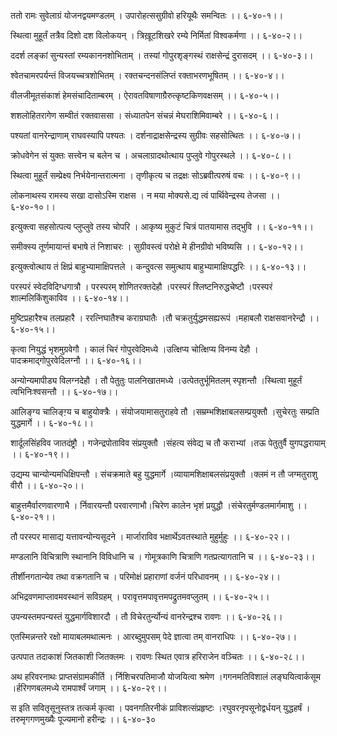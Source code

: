 ततो रामः सुवेलाग्रं योजनद्वयमण्डलम् ।
उपारोहत्ससुग्रीवो हरियूथैः समन्वितः ।। ६-४०-१।।

स्थित्वा मुहूर्तं तत्रैव दिशो दश विलोकयन् ।
त्रिख़ूटशिखरे रम्ये निर्मितां विश्वकर्मणा ।। ६-४०-२।।

ददर्श लङ्कां सुन्यस्तां रम्यकाननशोभिताम् ।
तस्यां गोपुरशृङ्गस्थं राक्षसेन्द्रं दुरासदम् ।। ६-४०-३।।

श्वेतचामरपर्यन्तं विजयच्चत्रशोभितम् ।
रक्तचन्दनसंलिप्तं रक्ताभरणभूषितम् ।। ६-४०-४।।

वीलजीमूतसंकाशं हेमसंचादिताम्बरम् ।
ऐरावतविषाणाग्रैरुत्कृष्टकिणवक्षसम् ।। ६-४०-५।।

शशलोहितरागेण सम्वीतं रक्तवाससा ।
संध्यातपेन संचन्नं मेघराशिमिवाम्बरे ।। ६-४०-६।।

पश्यतां वानरेन्द्राणाम् राघवस्यापि पश्यतः ।
दर्शनाद्राक्षसेन्द्रस्य सुग्रीवः सहसोत्थितः ।। ६-४०-७।।

क्रोधवेगेन सं युक्तः सत्त्वेन च बलेन च ।
अचलाग्रादथोत्थाय पुप्लुवे गोपुरस्थले ।। ६-४०-८।।

स्थित्वा मुहूर्तं सम्प्रेक्ष्य निर्भयेनान्तरात्मना ।
तृणीकृत्य च तद्रक्षः सोऽब्रवीत्परुषं वचः ।। ६-४०-९।।

लोकनाथस्य रामस्य सखा दासोऽस्मि राक्षस ।
न मया मोक्यसे.द्य त्वं पार्थिवेन्द्रस्य तेजसा ।। ६-४०-१०।।

इत्युक्त्वा सहसोत्पत्य प्लुप्लुवे तस्य चोपरि ।
आकृष्य मुकुटं चित्रं पातयामास तद्भुवि ।। ६-४०-११।।

समीक्स्य तूर्णमायान्तं बभाषे तं निशाचरः ।
सुग्रीवस्त्वं परोक्षे मे हीनग्रीवो भविष्यसि ।। ६-४०-१२।।

इत्युक्त्वोत्थाय तं क्षिप्रं बाहुभ्यामाक्षिपत्तले ।
कन्दुवत्स समुत्थाय बाहुभ्यामाक्षिपद्धरिः ।। ६-४०-१३।।

परस्परं स्वेदविदिग्धगात्रौ ।
परस्परम् शोणितरक्तदेहौ ।परस्परं श्लिष्टनिरुद्धचेष्टौ ।परस्परं शाल्मलिकिंशुकाविव ।। ६-४०-१४।।

मुष्टिप्रहारैश्च तलप्रहारै ।
ररत्निघातैश्च कराग्रघातैः ।तौ चक्रतुर्युद्धमसह्यरूपं ।महाबलौ राक्षसवानरेन्द्रौ ।। ६-४०-१५।।

कृत्वा नियुद्धं भृशमुग्रवेगौ ।
कालं चिरं गोपुरवेदिमध्ये ।उत्क्षिप्य चोत्क्षिप्य विनम्य देहौ ।पादक्रमाद्गोपुरवेदिलग्नौ ।। ६-४०-१६।।

अन्योन्यमापीड्य विलग्नदेहौ ।
तौ पेतुतुः पालनिखातमध्ये ।उत्पेततुर्भूमितलम् स्पृशन्तौ ।स्थित्वा मुहूर्तं त्वभिनिःश्वसन्तौ ।। ६-४०-१७।।

आलिङ्ग्य चालिङ्ग़्य च बाहुयोक्त्रैः ।
संयोजयामासतुराहवे तौ ।सम्रम्भशिक्षाबलसम्प्रयुक्तौ ।सुचेरतुः सम्प्रति युद्धमार्गे ।। ६-४०-१८।।

शार्दूलसिंहविव जातदंष्ट्रौ ।
गजेन्द्रपोताविव संप्रयुक्तौ ।संहत्य संवेद्य च तौ कराभ्यां ।तऊ पेतुतुर्वै युगपद्धरायाम् ।। ६-४०-१९।।

उद्यम्य चान्योन्यमधिक्षिपन्तौ ।
संचक्रमाते बहु युद्धमार्गे ।व्यायामशिक्षाबलसंप्रयुक्तौ ।क्लमं न तौ जग्मतुराशु वीरौ ।। ६-४०-२०।।

बाहुत्तमैर्वारणवारणाभै ।
र्निवारयन्तौ परवारणाभौ।चिरेण कालेन भृशं प्रयुद्धौ ।संचेरतुर्मण्डलमार्गमाशु ।। ६-४०-२१।।

तौ परस्पर मासाद्य यत्तावन्योन्यसूदने ।
मार्जाराविव भक्षार्थेऽवतस्थाते मुहुर्मुहुः ।। ६-४०-२२।।

मण्डलानि विचित्राणि स्थानानि विविधानि च ।
गोमूत्रकाणि चित्राणि गतप्रत्यागतानि च ।। ६-४०-२३।।

तीर्शीनगतान्येव तथा वक्रगतानि च ।
परिमोक्षं प्रहाराणां वर्जनं परिधावनम् ।। ६-४०-२४।।

अभिद्रवणमाप्लावमवस्थानं सविग्रहम् ।
परावृत्तमपावृत्तमपद्रुतमवप्लुतम् ।। ६-४०-२५।।

उपन्यस्तमपन्यस्तं युद्धमार्गविशारदौ ।
तौ विचेरतुर्न्योन्यं वानरेन्द्रश्च रावणः ।। ६-४०-२६।।

एतस्मिन्नन्तरे रक्षो मायाबलमथात्मनः ।
आरब्दुमुपसम् पेदे ज्ञात्वा तम् वानराधिपः ।। ६-४०-२७।।

उत्पपात तदाकाशं जितकाशी जितक्लमः ।
रावणः स्थित एवात्र हरिराजेन वञ्चितः ।। ६-४०-२८।।

अथ हरिवरनाथः प्राप्तसंग्रामकीर्ति ।
र्निशिचरपतिमाजौ योजयित्वा श्रमेण ।गगनमतिविशालं लङ्घयित्वार्कसूम ।र्हरिगणबलमध्ये रामपार्श्वं जगाम् ।। ६-४०-२९।।

स इति सवितृसूनुस्तत्र तत्कर्म कृत्वा ।
पवनगतिरनीकं प्राविशत्संप्रहृष्टः ।रघुवरनृपसूनोद्वर्धयन् युद्धहर्षं ।तरुमृगगणमुख्यैः पूज्यमानो हरीन्द्रः ।। ६-४०-३०

